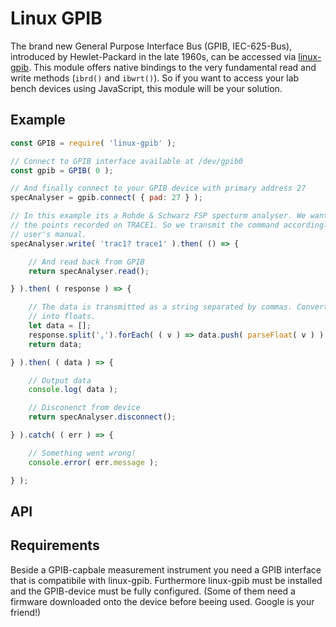 # Linux GPIB

The brand new General Purpose Interface Bus (GPIB, IEC-625-Bus), introduced by Hewlet-Packard in the late 1960s, can be accessed via [linux-gpib](http://linux-gpib.sourceforge.net/). This module offers native bindings to the very fundamental read and write methods (```ibrd()``` and ```ibwrt()```). So if you want to access your lab bench devices using JavaScript, this module will be your solution.

## Example

``` javascript
const GPIB = require( 'linux-gpib' );

// Connect to GPIB interface available at /dev/gpib0
const gpib = GPIB( 0 );

// And finally connect to your GPIB device with primary address 27
specAnalyser = gpib.connect( { pad: 27 } );

// In this example its a Rohde & Schwarz FSP specturm analyser. We want to fetch
// the points recorded on TRACE1. So we transmit the command accordingly the
// user's manual.
specAnalyser.write( 'trac1? trace1' ).then( () => {

	// And read back from GPIB
	return specAnalyser.read();

} ).then( ( response ) => {

	// The data is transmitted as a string separated by commas. Convert them
	// into floats.
	let data = [];
	response.split(',').forEach( ( v ) => data.push( parseFloat( v ) ) );
	return data;

} ).then( ( data ) => {

	// Output data
	console.log( data );

	// Disconenct from device
	return specAnalyser.disconnect();

} ).catch( ( err ) => {

	// Something went wrong!
	console.error( err.message );

} );
```

## API


## Requirements

Beside a GPIB-capbale measurement instrument you need a GPIB interface that is compatibile with linux-gpib. Furthermore linux-gpib must be installed and the GPIB-device must be fully configured. (Some of them need a firmware downloaded onto the device before beeing used. Google is your friend!)
